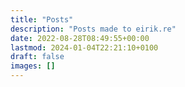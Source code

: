 ```yaml
---
title: "Posts"
description: "Posts made to eirik.re"
date: 2022-08-28T08:49:55+00:00
lastmod: 2024-01-04T22:21:10+0100
draft: false
images: []
---
```


